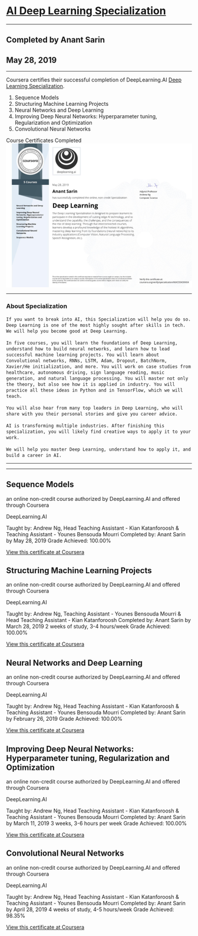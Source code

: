 

# [AI Deep Learning Specialization](https://www.coursera.org/specializations/deep-learning)
--------
## Completed by Anant Sarin
## May 28, 2019
------

Coursera certifies their successful completion of DeepLearning.AI [Deep Learning Specialization](https://www.coursera.org/specializations/deep-learning).

1. Sequence Models
2. Structuring Machine Learning Projects
3. Neural Networks and Deep Learning
4. Improving Deep Neural Networks: Hyperparameter tuning, Regularization and Optimization
5. Convolutional Neural Networks

Course Certificates Completed
![alt text](X6XCDSK3XNSK.jpg "certificate")

---------

### About Specialization
```
If you want to break into AI, this Specialization will help you do so. Deep Learning is one of the most highly sought after skills in tech. We will help you become good at Deep Learning.

In five courses, you will learn the foundations of Deep Learning, understand how to build neural networks, and learn how to lead successful machine learning projects. You will learn about Convolutional networks, RNNs, LSTM, Adam, Dropout, BatchNorm, Xavier/He initialization, and more. You will work on case studies from healthcare, autonomous driving, sign language reading, music generation, and natural language processing. You will master not only the theory, but also see how it is applied in industry. You will practice all these ideas in Python and in TensorFlow, which we will teach.

You will also hear from many top leaders in Deep Learning, who will share with you their personal stories and give you career advice.

AI is transforming multiple industries. After finishing this specialization, you will likely find creative ways to apply it to your work.

We will help you master Deep Learning, understand how to apply it, and build a career in AI.
```
------

-------


## Sequence Models
an online non-credit course authorized by DeepLearning.AI and offered through Coursera

DeepLearning.AI

Taught by: Andrew Ng, Head Teaching Assistant - Kian Katanforoosh & Teaching Assistant - Younes Bensouda Mourri
Completed by: Anant Sarin by May 28, 2019
Grade Achieved: 100.00%

[View this certificate at Coursera](https://www.coursera.org/account/accomplishments/certificate/9GP9GPF2TPFM)


## Structuring Machine Learning Projects
an online non-credit course authorized by DeepLearning.AI and offered through Coursera

DeepLearning.AI

Taught by: Andrew Ng, Teaching Assistant - Younes Bensouda Mourri & Head Teaching Assistant - Kian Katanforoosh
Completed by: Anant Sarin by March 28, 2019
2 weeks of study, 3-4 hours/week
Grade Achieved: 100.00%

[View this certificate at Coursera](https://www.coursera.org/account/accomplishments/certificate/JJAKCJQFMKVB)


## Neural Networks and Deep Learning
an online non-credit course authorized by DeepLearning.AI and offered through Coursera

DeepLearning.AI

Taught by: Andrew Ng, Head Teaching Assistant - Kian Katanforoosh & Teaching Assistant - Younes Bensouda Mourri
Completed by: Anant Sarin by February 26, 2019
Grade Achieved: 100.00%

[View this certificate at Coursera](https://www.coursera.org/account/accomplishments/certificate/4U47DDSXJVHL)



## Improving Deep Neural Networks: Hyperparameter tuning, Regularization and Optimization
an online non-credit course authorized by DeepLearning.AI and offered through Coursera

DeepLearning.AI

Taught by: Andrew Ng, Head Teaching Assistant - Kian Katanforoosh & Teaching Assistant - Younes Bensouda Mourri
Completed by: Anant Sarin by March 11, 2019
3 weeks, 3-6 hours per week
Grade Achieved: 100.00%

[View this certificate at Coursera](https://www.coursera.org/account/accomplishments/certificate/HJ2NS2V8X6NY)



## Convolutional Neural Networks
an online non-credit course authorized by DeepLearning.AI and offered through Coursera

DeepLearning.AI

Taught by: Andrew Ng, Head Teaching Assistant - Kian Katanforoosh & Teaching Assistant - Younes Bensouda Mourri
Completed by: Anant Sarin by April 28, 2019
4 weeks of study, 4-5 hours/week
Grade Achieved: 98.35%

[View this certificate at Coursera](https://www.coursera.org/account/accomplishments/certificate/L9YLZPL72PMF)